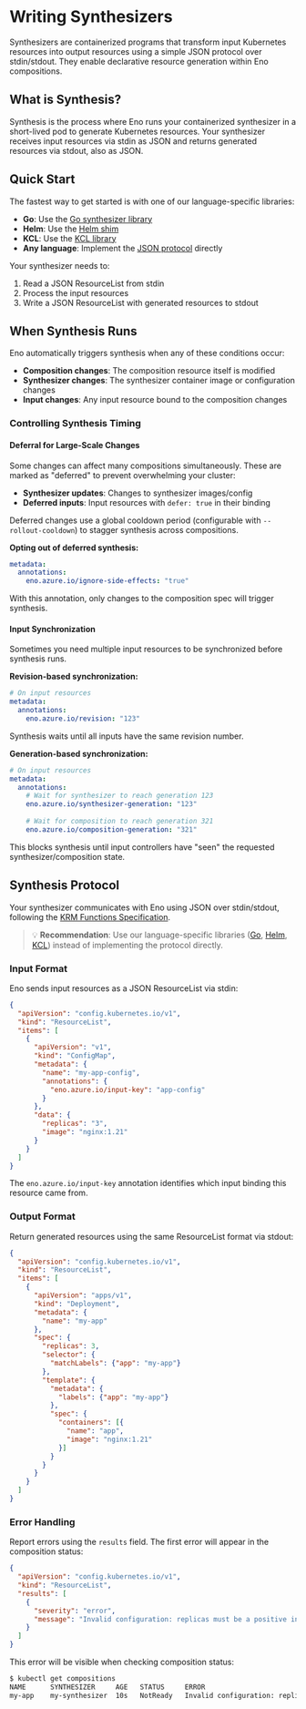 # Writing Synthesizers

Synthesizers are containerized programs that transform input Kubernetes resources into output resources using a simple JSON protocol over stdin/stdout. They enable declarative resource generation within Eno compositions.

## What is Synthesis?

Synthesis is the process where Eno runs your containerized synthesizer in a short-lived pod to generate Kubernetes resources. Your synthesizer receives input resources via stdin as JSON and returns generated resources via stdout, also as JSON.

## Quick Start

The fastest way to get started is with one of our language-specific libraries:

- **Go**: Use the [Go synthesizer library](./examples/02-go-synthesizer/main.go)
- **Helm**: Use the [Helm shim](./examples/03-helm-shim) 
- **KCL**: Use the [KCL library](./pkg/kclshim/)
- **Any language**: Implement the [JSON protocol](#protocol) directly

Your synthesizer needs to:
1. Read a JSON ResourceList from stdin
2. Process the input resources 
3. Write a JSON ResourceList with generated resources to stdout


## When Synthesis Runs

Eno automatically triggers synthesis when any of these conditions occur:

- **Composition changes**: The composition resource itself is modified
- **Synthesizer changes**: The synthesizer container image or configuration changes  
- **Input changes**: Any input resource bound to the composition changes

### Controlling Synthesis Timing

#### Deferral for Large-Scale Changes

Some changes can affect many compositions simultaneously. These are marked as "deferred" to prevent overwhelming your cluster:

- **Synthesizer updates**: Changes to synthesizer images/config
- **Deferred inputs**: Input resources with `defer: true` in their binding

Deferred changes use a global cooldown period (configurable with `--rollout-cooldown`) to stagger synthesis across compositions.

**Opting out of deferred synthesis:**
```yaml
metadata:
  annotations:
    eno.azure.io/ignore-side-effects: "true"
```
With this annotation, only changes to the composition spec will trigger synthesis.

#### Input Synchronization 

Sometimes you need multiple input resources to be synchronized before synthesis runs.

**Revision-based synchronization:**
```yaml
# On input resources
metadata:
  annotations:
    eno.azure.io/revision: "123"
```
Synthesis waits until all inputs have the same revision number.

**Generation-based synchronization:**
```yaml
# On input resources  
metadata:
  annotations:
    # Wait for synthesizer to reach generation 123
    eno.azure.io/synthesizer-generation: "123"
    
    # Wait for composition to reach generation 321
    eno.azure.io/composition-generation: "321"
```
This blocks synthesis until input controllers have "seen" the requested synthesizer/composition state.


## Synthesis Protocol

Your synthesizer communicates with Eno using JSON over stdin/stdout, following the [KRM Functions Specification](https://kustomize.io/).

> 💡 **Recommendation**: Use our language-specific libraries ([Go](./examples/02-go-synthesizer/main.go), [Helm](./examples/03-helm-shim), [KCL](./pkg/kclshim/)) instead of implementing the protocol directly.

### Input Format

Eno sends input resources as a JSON ResourceList via stdin:

```json
{
  "apiVersion": "config.kubernetes.io/v1",
  "kind": "ResourceList",
  "items": [
    {
      "apiVersion": "v1",
      "kind": "ConfigMap",
      "metadata": {
        "name": "my-app-config",
        "annotations": {
          "eno.azure.io/input-key": "app-config"
        }
      },
      "data": {
        "replicas": "3",
        "image": "nginx:1.21"
      }
    }
  ]
}
```

The `eno.azure.io/input-key` annotation identifies which input binding this resource came from.

### Output Format

Return generated resources using the same ResourceList format via stdout:

```json
{
  "apiVersion": "config.kubernetes.io/v1", 
  "kind": "ResourceList",
  "items": [
    {
      "apiVersion": "apps/v1",
      "kind": "Deployment",
      "metadata": {
        "name": "my-app"
      },
      "spec": {
        "replicas": 3,
        "selector": {
          "matchLabels": {"app": "my-app"}
        },
        "template": {
          "metadata": {
            "labels": {"app": "my-app"}
          },
          "spec": {
            "containers": [{
              "name": "app",
              "image": "nginx:1.21"
            }]
          }
        }
      }
    }
  ]
}
```

### Error Handling

Report errors using the `results` field. The first error will appear in the composition status:

```json
{
  "apiVersion": "config.kubernetes.io/v1",
  "kind": "ResourceList", 
  "results": [
    {
      "severity": "error",
      "message": "Invalid configuration: replicas must be a positive integer"
    }
  ]
}
```

This error will be visible when checking composition status:
```bash
$ kubectl get compositions
NAME      SYNTHESIZER     AGE   STATUS     ERROR
my-app    my-synthesizer  10s   NotReady   Invalid configuration: replicas must be a positive integer
```
